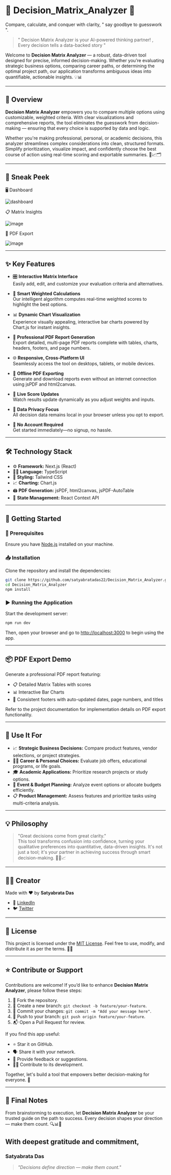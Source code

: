 # 🧠 Decision_Matrix_Analyzer 🤖

Compare, calculate, and conquer with clarity, " say goodbye to guesswork ". 

>  " Decision Matrix Analyzer is your AI-powered thinking partner! , Every decision tells a data-backed story "


Welcome to **Decision Matrix Analyzer** — a robust, data-driven tool designed for precise, informed decision-making. Whether you’re evaluating strategic business options, comparing career paths, or determining the optimal project path, our application transforms ambiguous ideas into quantifiable, actionable insights. 💡📊

---

## 🌟 Overview

**Decision Matrix Analyzer** empowers you to compare multiple options using customizable, weighted criteria. With clear visualizations and comprehensive reports, the tool eliminates the guesswork from decision-making — ensuring that every choice is supported by data and logic. 

Whether you're making professional, personal, or academic decisions, this analyzer streamlines complex considerations into clean, structured formats. Simplify prioritization, visualize impact, and confidently choose the best course of action using real-time scoring and exportable summaries.  🧭📈🗂️

---

## 📸 Sneak Peek

🖥️ Dashboard 

![dashboard](https://github.com/user-attachments/assets/8410ff5d-c870-4ed5-a020-4f63e92fedbd)

📋 Matrix Insights

![image](https://github.com/user-attachments/assets/93596c75-3b02-44a6-989e-10527f6432f6)

🧾 PDF Export

![image](https://github.com/user-attachments/assets/593994df-8835-4f65-9b9c-3ae91f0899fc)

 
---

## ✨ Key Features

- 🎛️ **Interactive Matrix Interface**  
  Easily add, edit, and customize your evaluation criteria and alternatives.

- 🤖 **Smart Weighted Calculations**  
  Our intelligent algorithm computes real-time weighted scores to highlight the best options.

- 📊 **Dynamic Chart Visualization**  
  Experience visually appealing, interactive bar charts powered by Chart.js for instant insights.

- 📄 **Professional PDF Report Generation**  
  Export detailed, multi-page PDF reports complete with tables, charts, headers, footers, and page numbers.

- 🌐 **Responsive, Cross-Platform UI**  
  Seamlessly access the tool on desktops, tablets, or mobile devices.

- 💾 **Offline PDF Exporting**  
  Generate and download reports even without an internet connection using jsPDF and html2canvas.

- 🧮 **Live Score Updates**  
  Watch results update dynamically as you adjust weights and inputs.

- 🔐 **Data Privacy Focus**  
  All decision data remains local in your browser unless you opt to export.

- 🚀 **No Account Required**  
  Get started immediately—no signup, no hassle.

---

## 🛠️ Technology Stack

- ⚙️ **Framework:** Next.js (React)
- 🧑‍💻 **Language:** TypeScript
- 🎨 **Styling:** Tailwind CSS
- 📈 **Charting:** Chart.js
- 🖨️ **PDF Generation:** jsPDF, html2canvas, jsPDF-AutoTable
- 🧠 **State Management:** React Context API

---

## 🚀 Getting Started

### 🔧 Prerequisites
Ensure you have [Node.js](https://nodejs.org/) installed on your machine.

### 📥 Installation

Clone the repository and install the dependencies:
```bash
git clone https://github.com/satyabratadas22/Decision_Matrix_Analyzer.git
cd Decision_Matrix_Analyzer
npm install
```

### ▶️ Running the Application

Start the development server:
```bash
npm run dev
```
Then, open your browser and go to [http://localhost:3000](http://localhost:3000) to begin using the app.

---

## 📦 PDF Export Demo

Generate a professional PDF report featuring:
- 📋 Detailed Matrix Tables with scores
- 📊 Interactive Bar Charts
- 📅 Consistent footers with auto-updated dates, page numbers, and titles

Refer to the project documentation for implementation details on PDF export functionality.

---

## 🧠 Use It For

- 📈 **Strategic Business Decisions:** Compare product features, vendor selections, or project strategies.
- 🧑‍💼 **Career & Personal Choices:** Evaluate job offers, educational programs, or life goals.
- 🎓 **Academic Applications:** Prioritize research projects or study options.
- 🎉 **Event & Budget Planning:** Analyze event options or allocate budgets efficiently.
- 📋 **Product Management:** Assess features and prioritize tasks using multi-criteria analysis.

---

## 💡 Philosophy

> "Great decisions come from great clarity."  
> This tool transforms confusion into confidence, turning your qualitative preferences into quantitative, data-driven insights. It's not just a tool; it's your partner in achieving success through smart decision-making. 🧭📌📈

---

## 🙋‍♂️ Creator

Made with ❤️ by **Satyabrata Das**

- 🔗 [LinkedIn](https://www.linkedin.com/in/satyabrata-das-2x/)
- 🐦 [Twitter](https://twitter.com/Princesatyax22)

---

## 📄 License

This project is licensed under the [MIT License](LICENSE). Feel free to use, modify, and distribute it as per the terms. 📜✅

---

## ⭐ Contribute or Support

Contributions are welcome! If you’d like to enhance **Decision Matrix Analyzer**, please follow these steps:

1. 🍴 Fork the repository.
2. 🌿 Create a new branch: `git checkout -b feature/your-feature`.
3. 💬 Commit your changes: `git commit -m "Add your message here"`.
4. 🚀 Push to your branch: `git push origin feature/your-feature`.
5. 📬 Open a Pull Request for review.

If you find this app useful:
- ⭐ Star it on GitHub.
- 🗣️ Share it with your network.
- 💌 Provide feedback or suggestions.
- 👩‍💻 Contribute to its development.

Together, let's build a tool that empowers better decision-making for everyone. 🙌

---

## 🏁 Final Notes

From brainstorming to execution, let **Decision Matrix Analyzer** be your trusted guide on the path to success. Every decision shapes your direction — make them count. 🔍📊🚀

## With deepest gratitude and commitment,

### **Satyabrata Das** 

> _"Decisions define direction — make them count."_
